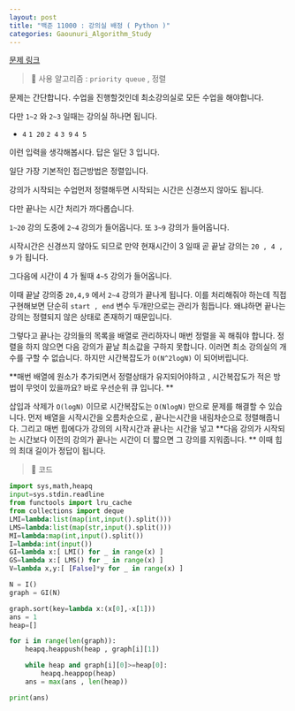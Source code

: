 ```yaml
---
layout: post
title: "백준 11000 : 강의실 배정 ( Python )"
categories: Gaounuri_Algorithm_Study
---
```


[문제 링크](https://www.acmicpc.net/problem/11000)

> 📌 사용 알고리즘 : `priority queue` , 정렬

문제는 간단합니다. 수업을 진행할것인데 최소강의실로 모든 수업을 해야합니다.

다만 `1~2` 와 `2~3` 일때는 강의실 하나면 됩니다.

* `4`
`1 20`
`2 4`
`3 9`
`4 5`

이런 입력을 생각해봅시다. 답은 일단 3 입니다.

일단 가장 기본적인 접근방법은 정렬입니다.

강의가 시작되는 수업먼저 정렬해두면 시작되는 시간은 신경쓰지 않아도 됩니다.

다만 끝나는 시간 처리가 까다롭습니다.

`1~20` 강의 도중에 `2~4` 강의가 들어옵니다. 또 `3~9` 강의가 들어옵니다.

시작시간은 신경쓰지 않아도 되므로 만약 현재시간이 3 일때 곧 끝날 강의는 `20 , 4 , 9` 가 됩니다. 

그다음에 시간이 4 가 될때 `4~5` 강의가 들어옵니다.

이때 끝날 강의중 `20,4,9` 에서 `2~4` 강의가 끝나게 됩니다. 이를 처리해줘야 하는데 
직접 구현해보면 단순히 `start , end` 변수 두개만으로는 관리가 힘듭니다.
왜냐하면 끝나는 강의는 정렬되지 않은 상태로 존재하기 때문입니다.

그렇다고 끝나는 강의들의 목록을 배열로 관리하자니 매번 정렬을 꼭 해줘야 합니다.
정렬을 하지 않으면 다음 강의가 끝날 최소값을 구하지 못합니다. 이러면 최소 강의실의 개수를 구할 수 없습니다.
하지만 시간복잡도가 `O(N^2logN)` 이 되어버립니다. 

**매번 배열에 원소가 추가되면서 정렬상태가 유지되어야하고 , 시간복잡도가 적은 방법이 무엇이 있을까요? 바로 우선순위 큐 입니다.
**

삽입과 삭제가 `O(logN)` 이므로 시간복잡도는 `O(NlogN)` 만으로 문제를 해결할 수 있습니다.
먼저 배열을 시작시간을 오름차순으로 , 끝나는시간을 내림차순으로 정렬해줍니다.
그리고 매번 힙에다가 강의의 시작시간과 끝나는 시간을 넣고 **다음 강의가 시작되는 시간보다 이전의 강의가 끝나는 시간이 더 짧으면 그 강의를 지워줍니다.
**
이때 힙의 최대 길이가 정답이 됩니다.

> 📌 코드

```python
import sys,math,heapq
input=sys.stdin.readline
from functools import lru_cache
from collections import deque
LMI=lambda:list(map(int,input().split()))
LMS=lambda:list(map(str,input().split()))
MI=lambda:map(int,input().split())
I=lambda:int(input())
GI=lambda x:[ LMI() for _ in range(x) ]
GS=lambda x:[ LMS() for _ in range(x) ]
V=lambda x,y:[ [False]*y for _ in range(x) ]

N = I()
graph = GI(N)

graph.sort(key=lambda x:(x[0],-x[1]))
ans = 1
heap=[]

for i in range(len(graph)):
    heapq.heappush(heap , graph[i][1])

    while heap and graph[i][0]>=heap[0]:
        heapq.heappop(heap)
    ans = max(ans , len(heap))

print(ans)
```

